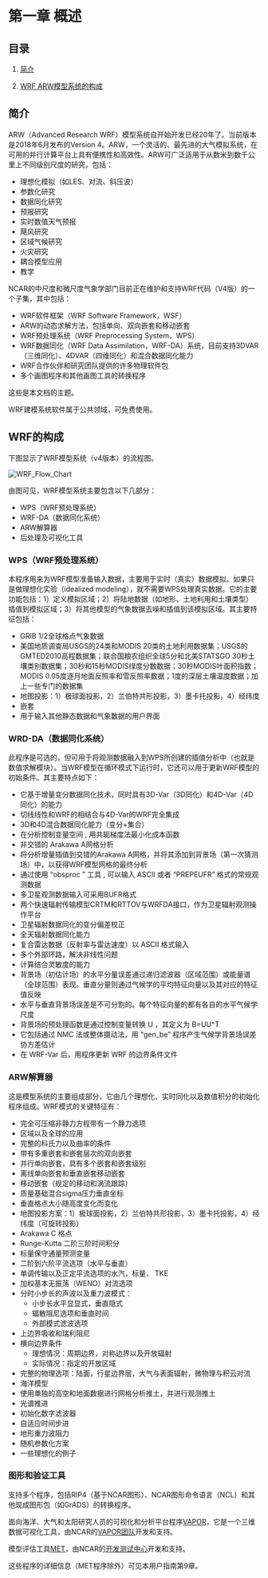 # 第一章 概述

## 目录

1. [简介](#Introduction)

2. [WRF ARW模型系统的构成](#WRF_Modeling_System)

<a id=Introduction></a>

## 简介

ARW（Advanced Research WRF）模型系统自开始开发已经20年了。当前版本是2018年6月发布的Version 4。ARW，一个灵活的、最先进的大气模拟系统，在可用的并行计算平台上具有便携性和高效性。ARW可广泛适用于从数米到数千公里上不同级别尺度的研究，包括：
* 理想化模拟（如LES、对流、斜压波）
* 参数化研究
* 数据同化研究
* 预报研究
* 实时数值天气预报
* 飓风研究
* 区域气候研究
* 火灾研究
* 耦合模型应用
* 教学

NCAR的中尺度和微尺度气象学部门目前正在维护和支持WRF代码（V4版）的一个子集，其中包括：
* WRF软件框架（WRF Software Framework，WSF）
* ARW的动态求解方法，包括单向、双向嵌套和移动嵌套
* WRF预处理系统（WRF Preprocessing System，WPS）
* WRF数据同化（WRF Data Assimilation，WRF-DA）系统，目前支持3DVAR（三维同化）、4DVAR（四维同化）和混合数据同化能力
* WRF合作伙伴和研究团队提供的许多物理软件包
* 多个画图程序和其他画图工具的转换程序

这些是本文档的主题。

WRF建模系统软件属于公共领域，可免费使用。

<a id=WRF_Modeling_System></a>

## WRF的构成

下图显示了WRF模型系统（v4版本）的流程图。

![WRF_Flow_Chart](images/chap1_WRF_Flow_Chart.jpg)  

由图可见，WRF模型系统主要包含以下几部分：
* WPS（WRF预处理系统）
* WRF-DA（数据同化系统）
* ARW解算器
* 后处理及可视化工具

### WPS（WRF预处理系统）

本程序用来为WRF模型准备输入数据，主要用于实时（真实）数据模拟。如果只是做理想化实验（idealized modeling），就不需要WPS处理真实数据。它的主要功能包括：1）定义模拟区域；2）将陆地数据（如地形、土地利用和土壤类型）插值到模拟区域；3）将其他模型的气象数据去噪和插值到该模拟区域。其主要特征包括：
* GRIB 1/2全球格点气象数据
* 美国地质调查局USGS的24类和MODIS 20类的土地利用数据集；USGS的GMTED2010高程数据集；联合国粮农组织全球5分和北美STATSGO 30秒土壤类别数据集；30秒和15秒MODIS绿度分数数据；30秒MODIS叶面积指数；MODIS 0.05度逐月地面反照率和雪反照率数据；1度的深层土壤温度数据；加上一些专门的数据集
* 地图投影：1）极球面投影，2）兰伯特共形投影，3）墨卡托投影，4）经纬度
* 嵌套
* 用于输入其他静态数据和气象数据的用户界面

### WRD-DA（数据同化系统）

此程序是可选的，但可用于将观测数据融入到WPS所创建的插值分析中（也就是数值求解模块）。当WRF模型在循环模式下运行时，它还可以用于更新WRF模型的初始条件。其主要特点如下：
* 它基于增量变分数据同化技术，同时具有3D-Var（3D同化）和4D-Var（4D同化）的能力
* 切线线性和WRF的相结合与4D-Var的WRF完全集成
* 3D和4D混合数据同化能力（变分+集合）
* 在分析控制变量空间 , 用共轭梯度法最小化成本函数
* 非交错的 Arakawa A网格分析
* 将分析增量插值到交错的Arakawa A网格，并将其添加到背景场（第一次猜测场）中，以获得WRF模型网格的最终分析
* 通过使用 “obsproc ” 工具 , 可以输入 ASCII 或者 “PREPEUFR” 格式的常规观测数据
* 多卫星观测数据输入可采用BUFR格式
* 两个快速辐射传输模型CRTM和RTTOV与WRFDA接口，作为卫星辐射观测操作平台
* 卫星辐射数据同化的变分偏差校正
* 全天辐射数据同化能力
* 复合雷达数据（反射率与雷达速度）以 ASCII 格式输入
* 多个外部环路，解决非线性问题
* 计算结合灵敏度的能力
* 背景场（初估计场）的水平分量误差通过递归滤波器（区域范围）或能量谱（全球范围）表现。垂直分量则通过气候学的平均特征向量以及其对应的特征值反映
* 水平与垂直背景场误差是不可分割的。每个特征向量的都有各自的水平气候学尺度
* 背景场的预处理函数是通过控制变量转换 U ，其定义为 B=UU^T
* 它包括通过 NMC 法或整体摄动法，用 “gen_be” 程序产生气候学背景场误差协方差估计
* 在 WRF-Var 后，用程序更新 WRF 的边界条件文件

### ARW解算器

这是模型系统的主要组成部分，它由几个理想化、实时同化以及数值积分的初始化程序组成。WRF模式的关键特征有：
* 完全可压缩非静力方程带有一个静力选项
* 区域以及全球的应用
* 完整的科氏力以及曲率的条件
* 带有多重嵌套和嵌套层次的双向嵌套
* 并行单向嵌套，具有多个嵌套和嵌套级别
* 离线单向嵌套和垂直嵌套移动嵌套
* 移动嵌套（规定的移动和涡流跟踪）
* 质量基础混合sigma压力垂直坐标
* 垂直格点大小随高度变化而变化
* 地图投影方案：1）极球面投影，2）兰伯特共形投影，3）墨卡托投影，4）经纬度（可旋转投影）
* Arakawa C 格点
* Runge-Kutta 二阶三阶时间积分
* 标量保守通量预测变量
* 二阶到六阶平流选项（水平与垂直）
* 单调传输以及正定平流选项的水汽，标量， TKE
* 加权基本无振荡（WENO）对流选项
* 分时小步长的声波以及重力波模式：
	* 小步长水平显显式，垂直隐式
	* 辐散阻尼选项和垂直时间
	* 外部模式滤波选项
* 上边界吸收和瑞利阻尼
* 横向边界条件
	* 理想情况：周期边界，对称边界以及开放辐射
	* 实际情况：指定的开放区域
* 完整的物理选项：陆面，行星边界层，大气与表面辐射，微物理与积云对流
* 海洋模型
* 使用单独的高空和地面数据进行网格分析推土，并进行观测推土
* 光谱推进
* 初始化数字滤波器
* 自适应时间步进
* 地形重力波阻力
* 随机参数化方案
* 一些理想化的例子

### 图形和验证工具 

支持多个程序，包括RIP4（基于NCAR图形）、NCAR图形命令语言（NCL）和其他现成图形包（如GrADS）的转换程序。

面向海洋、大气和太阳研究人员的可视化和分析平台程序[VAPOR]( http://www.VAPOR.ucar.edu/ )，它是一个三维数据可视化工具，由NCAR的[VAPOR团队]( mailto:VAPOR@ucar.edu )开发和支持。 

模型评估工具[MET]( http://www.dtcenter.org/MET/users/ )，由NCAR的[开发测试中心]( mailto:MET_help@ucar.edu )开发和支持。 

这些程序的详细信息（MET程序除外）可见本用户指南第9章。